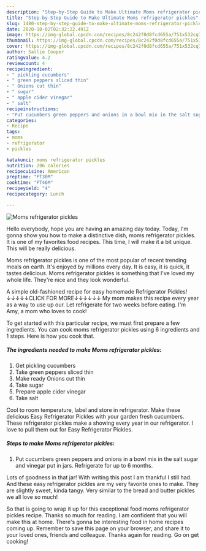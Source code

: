 ```yaml
---
description: "Step-by-Step Guide to Make Ultimate Moms refrigerator pickles"
title: "Step-by-Step Guide to Make Ultimate Moms refrigerator pickles"
slug: 1480-step-by-step-guide-to-make-ultimate-moms-refrigerator-pickles
date: 2020-10-02T02:32:22.491Z
image: https://img-global.cpcdn.com/recipes/8c242f0d8fcd655a/751x532cq70/moms-refrigerator-pickles-recipe-main-photo.jpg
thumbnail: https://img-global.cpcdn.com/recipes/8c242f0d8fcd655a/751x532cq70/moms-refrigerator-pickles-recipe-main-photo.jpg
cover: https://img-global.cpcdn.com/recipes/8c242f0d8fcd655a/751x532cq70/moms-refrigerator-pickles-recipe-main-photo.jpg
author: Sallie Cooper
ratingvalue: 4.2
reviewcount: 4
recipeingredient:
- " pickling cucumbers"
- " green peppers sliced thin"
- " Onions cut thin"
- " sugar"
- " apple cider vinegar"
- " salt"
recipeinstructions:
- "Put cucumbers green peppers and onions in a bowl mix in the salt sugar and vinegar put in jars. Refrigerate for up to 6 months."
categories:
- Recipe
tags:
- moms
- refrigerator
- pickles

katakunci: moms refrigerator pickles 
nutrition: 206 calories
recipecuisine: American
preptime: "PT30M"
cooktime: "PT46M"
recipeyield: "4"
recipecategory: Lunch

---
```



![Moms refrigerator pickles](https://img-global.cpcdn.com/recipes/8c242f0d8fcd655a/751x532cq70/moms-refrigerator-pickles-recipe-main-photo.jpg)

Hello everybody, hope you are having an amazing day today. Today, I'm gonna show you how to make a distinctive dish, moms refrigerator pickles. It is one of my favorites food recipes. This time, I will make it a bit unique. This will be really delicious.

Moms refrigerator pickles is one of the most popular of recent trending meals on earth. It's enjoyed by millions every day. It is easy, it is quick, it tastes delicious. Moms refrigerator pickles is something that I've loved my whole life. They're nice and they look wonderful.

A simple old-fashioned recipe for easy homemade Refrigerator Pickles! ↓↓↓↓↓CLICK FOR MORE↓↓↓↓↓↓ My mom makes this recipe every year as a way to use up our. Let refrigerate for two weeks before eating. I&#39;m Amy, a mom who loves to cook!


To get started with this particular recipe, we must first prepare a few ingredients. You can cook moms refrigerator pickles using 6 ingredients and 1 steps. Here is how you cook that.

<!--inarticleads1-->

##### The ingredients needed to make Moms refrigerator pickles:

1. Get  pickling cucumbers
1. Take  green peppers sliced thin
1. Make ready  Onions cut thin
1. Take  sugar
1. Prepare  apple cider vinegar
1. Take  salt


Cool to room temperature, label and store in refrigerator. Make these delicious Easy Refrigerator Pickles with your garden fresh cucumbers. These refrigerator pickles make a showing every year in our refrigerator. I love to pull them out for Easy Refrigerator Pickles. 

<!--inarticleads2-->

##### Steps to make Moms refrigerator pickles:

1. Put cucumbers green peppers and onions in a bowl mix in the salt sugar and vinegar put in jars. Refrigerate for up to 6 months.


Lots of goodness in that jar! With writing this post I am thankful I still had. And these easy refrigerator pickles are my very favorite ones to make. They are slightly sweet, kinda tangy. Very similar to the bread and butter pickles we all love so much! 

So that is going to wrap it up for this exceptional food moms refrigerator pickles recipe. Thanks so much for reading. I am confident that you will make this at home. There's gonna be interesting food in home recipes coming up. Remember to save this page on your browser, and share it to your loved ones, friends and colleague. Thanks again for reading. Go on get cooking!
